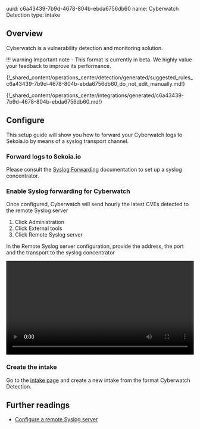 uuid: c6a43439-7b9d-4678-804b-ebda6756db60
name: Cyberwatch Detection
type: intake

## Overview
Cyberwatch is a vulnerability detection and monitoring solution.

!!! warning
    Important note - This format is currently in beta. We highly value your feedback to improve its performance.

{!_shared_content/operations_center/detection/generated/suggested_rules_c6a43439-7b9d-4678-804b-ebda6756db60_do_not_edit_manually.md!}

{!_shared_content/operations_center/integrations/generated/c6a43439-7b9d-4678-804b-ebda6756db60.md!}

## Configure

This setup guide will show you how to forward your Cyberwatch logs to Sekoia.io by means of a syslog transport channel.

### Forward logs to Sekoia.io

Please consult the [Syslog Forwarding](https://docs.sekoia.io/xdr/features/collect/ingestion_methods/sekoiaio_forwarder/) documentation to set up a syslog concentrator.

### Enable Syslog forwarding for Cyberwatch

Once configured, Cyberwatch will send hourly the latest CVEs detected to the remote Syslog server

1. Click Administration
2. Click External tools
3. Click Remote Syslog server

In the Remote Syslog server configuration, provide the address, the port and the transport to the syslog concentrator 

<video controls width="100%">
  <source src="/assets/operation_center/integration_catalog/application/cyberwatch/Cyberwatch.webm" type="video/webm">
</video>

### Create the intake

Go to the [intake page](https://app.sekoia.io/operations/intakes) and create a new intake from the format Cyberwatch Detection.


## Further readings

- [Configure a remote Syslog server](https://docs.cyberwatch.fr/help/en/administration/remote_syslog_configuration/)
